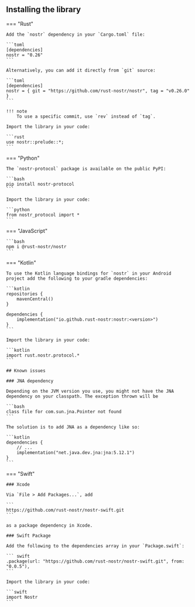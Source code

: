 ## Installing the library

=== "Rust"

    Add the `nostr` dependency in your `Cargo.toml` file:

    ```toml
    [dependencies]
    nostr = "0.26"
    ```

    Alternatively, you can add it directly from `git` source:

    ```toml
    [dependencies]
    nostr = { git = "https://github.com/rust-nostr/nostr", tag = "v0.26.0" }
    ```

    !!! note
        To use a specific commit, use `rev` instead of `tag`.

    Import the library in your code:

    ```rust
    use nostr::prelude::*;
    ```

=== "Python"

    The `nostr-protocol` package is available on the public PyPI:

    ```bash
    pip install nostr-protocol 
    ```

    Import the library in your code:

    ```python
    from nostr_protocol import *
    ```

=== "JavaScript"

    ```bash
    npm i @rust-nostr/nostr 
    ```

=== "Kotlin"

    To use the Kotlin language bindings for `nostr` in your Android project add the following to your gradle dependencies:

    ```kotlin
    repositories {
        mavenCentral()
    }

    dependencies { 
        implementation("io.github.rust-nostr:nostr:<version>")
    }
    ```

    Import the library in your code:

    ```kotlin
    import rust.nostr.protocol.*
    ```

    ## Known issues

    ### JNA dependency

    Depending on the JVM version you use, you might not have the JNA dependency on your classpath. The exception thrown will be

    ```bash
    class file for com.sun.jna.Pointer not found
    ```

    The solution is to add JNA as a dependency like so:

    ```kotlin
    dependencies {
        // ...
        implementation("net.java.dev.jna:jna:5.12.1")
    }
    ```

=== "Swift"

    ### Xcode

    Via `File > Add Packages...`, add

    ```
    https://github.com/rust-nostr/nostr-swift.git
    ```

    as a package dependency in Xcode.

    ### Swift Package

    Add the following to the dependencies array in your `Package.swift`:

    ``` swift
    .package(url: "https://github.com/rust-nostr/nostr-swift.git", from: "0.0.5"),
    ```

    Import the library in your code:

    ```swift
    import Nostr
    ```